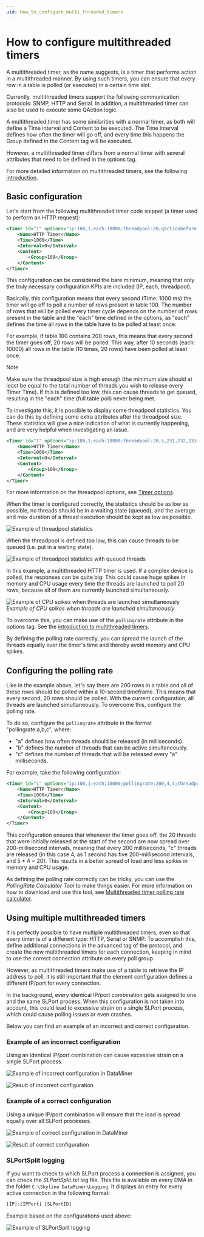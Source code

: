```yaml
---
uid: How_to_configure_multi_threaded_timers
---
```


# How to configure multithreaded timers

A multithreaded timer, as the name suggests, is a timer that performs action in a multithreaded manner. By using such timers, you can ensure that every row in a table is polled (or executed) in a certain time slot.

Currently, multithreaded timers support the following communication protocols: SNMP, HTTP and Serial. In addition, a multithreaded timer can also be used to execute some QAction logic.

A multithreaded timer has some similarities with a normal timer, as both will define a Time interval and Content to be executed. The Time interval defines how often the timer will go off, and every time this happens the Group defined in the Content tag will be executed.

However, a multithreaded timer differs from a normal timer with several attributes that need to be defined in the options tag.

For more detailed information on multithreaded timers, see the following [introduction](xref:AdvancedMultiThreadedTimersIntroduction).

## Basic configuration

Let's start from the following multithreaded timer code snippet (a timer used to perform an HTTP request):

```xml
<Timer id="1" options="ip:100,1;each:10000;threadpool:20;qactionbefore:2">
    <Name>HTTP Timer</Name>
    <Time>1000</Time>
    <Interval>0</Interval>
    <Content>
        <Group>100</Group>
    </Content>
</Timer>
```

This configuration can be considered the bare minimum, meaning that only the truly necessary configuration KPIs are included (IP, each, threadpool).

Basically, this configuration means that every second (Time: 1000 ms) the timer will go off to poll a number of rows present in table 100. The number of rows that will be polled every timer cycle depends on the number of rows present in the table and the "each" time defined in the options, as "each" defines the time all rows in the table have to be polled at least once.

For example, if table 100 contains 200 rows, this means that every second the timer goes off, 20 rows will be polled. This way, after 10 seconds (each: 10000) all rows in the table (10 times, 20 rows) have been polled at least once.

> [!NOTE]
> Make sure the threadpool size is high enough (the minimum size should at least be equal to the total number of threads you wish to release every Timer Time). If this is defined too low, this can cause threads to get queued, resulting in the "each" time (full table poll) never being met.

To investigate this, it is possible to display some threadpool statistics. You can do this by defining some extra attributes after the threadpool size. These statistics will give a nice indication of what is currently happening, and are very helpful when investigating an issue.

```xml
<Timer id="1" options="ip:100,1;each:10000;threadpool:20,5,231,232,233,234,235,15000;dynamicthreadpool:230;qactionbefore:2">
    <Name>HTTP Timer</Name>
    <Time>1000</Time>
    <Interval>0</Interval>
    <Content>
        <Group>100</Group>
    </Content>
</Timer>
```

For more information on the threadpool options, see [Timer options](xref:LogicTimersTimerOptions).

When the timer is configured correctly, the statistics should be as low as possible, no threads should be in a waiting state (queued), and the average and max duration of a thread execution should be kept as low as possible.

![Example of threadpool statistics](~/develop/images/MultiThreadedHTTPStatistics1.png)

When the threadpool is defined too low, this can cause threads to be queued (i.e. put in a waiting state).

![Example of threadpool statistics with queued threads](~/develop/images/MultiThreadedHTTPStatistics2.png)

In this example, a multithreaded HTTP timer is used. If a complex device is polled, the responses can be quite big. This could cause huge spikes in memory and CPU usage every time the threads are launched to poll 20 rows, because all of them are currently launched simultaneously.

![Example of CPU spikes when threads are launched simultaneously](~/develop/images/multi-threaded_timer_graph.png)<br>
*Example of CPU spikes when threads are launched simultaneously*

To overcome this, you can make use of the `pollingrate` attribute in the options tag. See the [introduction to multithreaded timers](xref:AdvancedMultiThreadedTimersIntroduction).

By defining the polling rate correctly, you can spread the launch of the threads equally over the timer's time and thereby avoid memory and CPU spikes.

## Configuring the polling rate

Like in the example above, let's say there are 200 rows in a table and all of these rows should be polled within a 10-second timeframe. This means that every second, 20 rows should be polled. With the current configuration, all threads are launched simultaneously. To overcome this, configure the polling rate.

To do so, configure the `pollingrate` attribute in the format "pollingrate:a,b,c", where:

- "a" defines how often threads should be released (in milliseconds).
- "b" defines the number of threads that can be active simultaneously.
- "c" defines the number of threads that will be released every "a" milliseconds.

For example, take the following configuration:

```xml
<Timer id="1" options="ip:100,1;each:10000;pollingrate:200,4,4;threadpool:20,5,231,232,233,234,235,15000;dynamicthreadpool:230;qactionbefore:2">
    <Name>HTTP Timer</Name>
    <Time>1000</Time>
    <Interval>0</Interval>
    <Content>
        <Group>100</Group>
    </Content>
</Timer>
```

This configuration ensures that whenever the timer goes off, the 20 threads that were initially released at the start of the second are now spread over 200-millisecond intervals, meaning that every 200 milliseconds, "c" threads are released (in this case 4, as 1 second has five 200-millisecond intervals, and 5 * 4 = 20). This results in a better spread of load and less spikes in memory and CPU usage.

As defining the polling rate correctly can be tricky, you can use the *PollingRate Calculator Tool* to make things easier. For more information on how to download and use this tool, see [Multithreaded timer polling rate calculator](xref:Multi_Threaded_Timer_Polling_Rate_Calculator).

## Using multiple multithreaded timers

It is perfectly possible to have multiple multithreaded timers, even so that every timer is of a different type: HTTP, Serial or SNMP. To accomplish this, define additional connections in the advanced tag of the protocol, and create the new multithreaded timers for each connection, keeping in mind to use the correct connection attribute on every poll group.

However, as multithreaded timers make use of a table to retrieve the IP address to poll, it is still important that the element configuration defines a different IP/port for every connection.

In the background, every identical IP/port combination gets assigned to one and the same SLPort process. When this configuration is not taken into account, this could lead to excessive strain on a single SLPort process, which could cause polling issues or even crashes.

Below you can find an example of an incorrect and correct configuration.

### Example of an incorrect configuration

Using an identical IP/port combination can cause excessive strain on a single SLPort process.

![Example of incorrect configuration in DataMiner](~/develop/images/MultiThreadedIncorrect.png)

![Result of incorrect configuration](~/develop/images/MultiThreadedIncorrect2.png)

### Example of a correct configuration

Using a unique IP/port combination will ensure that the load is spread equally over all SLPort processes.

![Example of correct configuration in DataMiner](~/develop/images/MultiThreadedCorrect.png)

![Result of correct configuration](~/develop/images/MultiThreadedCorrect2.png)

### SLPortSplit logging

If you want to check to which SLPort process a connection is assigned, you can check the *SLPortSplit.txt* log file. This file is available on every DMA in the folder `C:\Skyline DataMiner\Logging`. It displays an entry for every active connection in the following format:

```txt
[IP]:[IPPort] [SLPortID]
```

Example based on the configurations used above:

![Example of SLPortSplit logging](~/develop/images/SLPortSplitExample.png)
